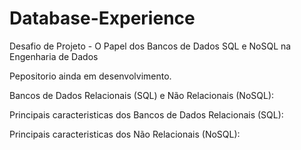 # Database-Experience

Desafio de Projeto - O Papel dos Bancos de Dados SQL e NoSQL na Engenharia de Dados


Pepositorio ainda em desenvolvimento.


Bancos de Dados Relacionais (SQL) e Não Relacionais (NoSQL):

Principais caracteristicas dos Bancos de Dados Relacionais (SQL):





Principais caracteristicas dos Não Relacionais (NoSQL):

